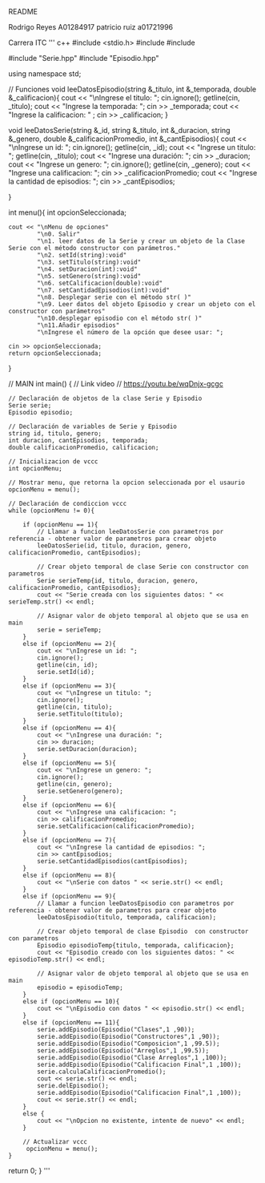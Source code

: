 README

Rodrigo Reyes A01284917
patricio ruiz a01721996

Carrera ITC
''' c++
#include <stdio.h>
#include <string>
#include <iostream>

#include "Serie.hpp"
#include "Episodio.hpp"

using namespace std;

// Funciones
void leeDatosEpisodio(string &_titulo, int &_temporada, double &_calificacion){
    cout << "\nIngrese el titulo: ";
    cin.ignore();
    getline(cin, _titulo);
    cout << "Ingrese la temporada: ";
    cin >> _temporada;
    cout << "Ingrese la calificacion: " ;
    cin >> _calificacion;
}

void leeDatosSerie(string &_id, string &_titulo, int &_duracion, string &_genero, double &_calificacionPromedio, int &_cantEpisodios){
    cout << "\nIngrese un id: ";
    cin.ignore();
    getline(cin, _id);
    cout << "Ingrese un titulo: ";
    getline(cin, _titulo);
    cout << "Ingrese una duración: ";
    cin >> _duracion;
    cout << "Ingrese un genero: ";
    cin.ignore();
    getline(cin, _genero);
    cout << "Ingrese una calificacion: ";
    cin >> _calificacionPromedio;
    cout << "Ingrese la cantidad de episodios: ";
    cin >> _cantEpisodios;

}

int menu(){
    int opcionSeleccionada;

    cout << "\nMenu de opciones"
            "\n0. Salir"
            "\n1. leer datos de la Serie y crear un objeto de la Clase Serie con el método constructor con parámetros."
            "\n2. setId(string):void"
            "\n3. setTitulo(string):void"
            "\n4. setDuracion(int):void"
            "\n5. setGenero(string):void"
            "\n6. setCalificacion(double):void"
            "\n7. setCantidadEpisodios(int):void"
            "\n8. Desplegar serie con el método str( )"
            "\n9. Leer datos del objeto Episodio y crear un objeto con el constructor con parámetros"
            "\n10.desplegar episodio con el método str( )"
            "\n11.Añadir episodios"
            "\nIngrese el número de la opción que desee usar: ";
    
    cin >> opcionSeleccionada;
    return opcionSeleccionada;
}

// MAIN
int main() {
    // Link video
    // https://youtu.be/wqDnjx-gcgc

    // Declaración de objetos de la clase Serie y Episodio
    Serie serie;
    Episodio episodio;

    // Declaración de variables de Serie y Episodio
    string id, titulo, genero;
    int duracion, cantEpisodios, temporada;
    double calificacionPromedio, calificacion;

    // Inicializacion de vccc
    int opcionMenu;

    // Mostrar menu, que retorna la opcion seleccionada por el usaurio
    opcionMenu = menu();

    // Declaración de condiccion vccc
    while (opcionMenu != 0){

        if (opcionMenu == 1){
            // Llamar a funcion leeDatosSerie con parametros por referencia - obtener valor de parametros para crear objeto
            leeDatosSerie(id, titulo, duracion, genero, calificacionPromedio, cantEpisodios);

            // Crear objeto temporal de clase Serie con constructor con parametros
            Serie serieTemp{id, titulo, duracion, genero, calificacionPromedio, cantEpisodios};
            cout << "Serie creada con los siguientes datos: " << serieTemp.str() << endl;

            // Asignar valor de objeto temporal al objeto que se usa en main
            serie = serieTemp;
        }        
        else if (opcionMenu == 2){
            cout << "\nIngrese un id: ";
            cin.ignore();
            getline(cin, id);
            serie.setId(id);
        }
        else if (opcionMenu == 3){
            cout << "\nIngrese un titulo: ";
            cin.ignore();
            getline(cin, titulo);
            serie.setTitulo(titulo);
        }
        else if (opcionMenu == 4){
            cout << "\nIngrese una duración: ";
            cin >> duracion;
            serie.setDuracion(duracion);
        }
        else if (opcionMenu == 5){
            cout << "\nIngrese un genero: ";
            cin.ignore();
            getline(cin, genero);
            serie.setGenero(genero);
        }
        else if (opcionMenu == 6){
            cout << "\nIngrese una calificacion: ";
            cin >> calificacionPromedio;
            serie.setCalificacion(calificacionPromedio);
        }
        else if (opcionMenu == 7){
            cout << "\nIngrese la cantidad de episodios: ";
            cin >> cantEpisodios;
            serie.setCantidadEpisodios(cantEpisodios);
        }
        else if (opcionMenu == 8){
            cout << "\nSerie con datos " << serie.str() << endl;
        }
        else if (opcionMenu == 9){
            // Llamar a funcion leeDatosEpisodio con parametros por referencia - obtener valor de parametros para crear objeto
            leeDatosEpisodio(titulo, temporada, calificacion);
            
            // Crear objeto temporal de clase Episodio  con constructor con parametros
            Episodio episodioTemp{titulo, temporada, calificacion};
            cout << "Episodio creado con los siguientes datos: " << episodioTemp.str() << endl;
            
            // Asignar valor de objeto temporal al objeto que se usa en main
            episodio = episodioTemp;
        }
        else if (opcionMenu == 10){
            cout << "\nEpisodio con datos " << episodio.str() << endl;
        }
        else if (opcionMenu == 11){
            serie.addEpisodio(Episodio("Clases",1 ,90));
            serie.addEpisodio(Episodio("Constructores",1 ,90));
            serie.addEpisodio(Episodio("Composicion",1 ,99.5));
            serie.addEpisodio(Episodio("Arreglos",1 ,99.5));
            serie.addEpisodio(Episodio("Clase Arreglos",1 ,100));
            serie.addEpisodio(Episodio("Calificacion Final",1 ,100));
            serie.calculaCalificacionPromedio();
            cout << serie.str() << endl;
            serie.delEpisodio();
            serie.addEpisodio(Episodio("Calificacion Final",1 ,100));
            cout << serie.str() << endl;
        }
        else {
            cout << "\nOpcion no existente, intente de nuevo" << endl;
        }
        
        // Actualizar vccc
         opcionMenu = menu();
    }

  return 0;
} 
'''
